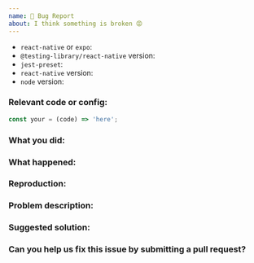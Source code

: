 ```yaml
---
name: 🐛 Bug Report
about: I think something is broken 😡
---
```


<!--

* Please fill out this template with all the relevant information so we can understand what's going on and fix the issue. We appreciate bugs filed and PRs submitted!

* Please make sure that you are familiar with and follow the Code of Conduct for this project (found in the CODE_OF_CONDUCT.md file).

We'll probably ask you to submit the fix (after giving some direction). If you've never done that before, that's great! Check this free short video tutorial to learn how: http://kcd.im/pull-request
-->

- `react-native` or `expo`:
- `@testing-library/react-native` version:
- `jest-preset`:
- `react-native` version:
- `node` version:

### Relevant code or config:

```js
const your = (code) => 'here';
```

### What you did:

<!-- How did you come across this bug? -->

### What happened:

<!-- Please provide the full error message/screenshots/anything else that might help -->

### Reproduction:

<!-- If possible, please create a repository that reproduces the issue with the minimal amount of code possible. You can fork this project as a template for your reproduction case: https://github.com/bcarroll22/ntl-sample -->

### Problem description:

<!-- Please describe why the current behavior is a problem -->

### Suggested solution:

<!-- It's ok if you don't have a suggested solution, but it really helps if you could do a little digging to come up with some suggestion of how to improve things. -->

### Can you help us fix this issue by submitting a pull request?

<!-- We love contribution from users! If you know how this should be fixed, the project maintainers and Testing Library team encourage you to submit a PR to fix the issue you're experiencing. If you submit a fix for an issue you've experienced, we'll happily add you to the Contributors list on the project readme! -->
